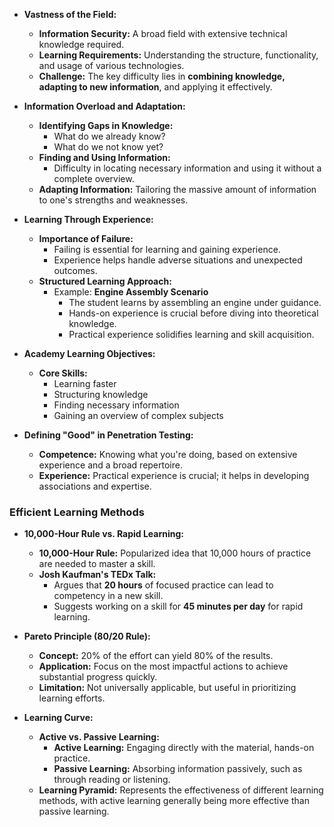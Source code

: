 - **Vastness of the Field:**
    - **Information Security:** A broad field with extensive technical knowledge required.
    - **Learning Requirements:** Understanding the structure, functionality, and usage of various technologies.
    - **Challenge:** The key difficulty lies in **combining knowledge, adapting to new information**, and applying it effectively.


- **Information Overload and Adaptation:**
    - **Identifying Gaps in Knowledge:**
        - What do we already know?
        - What do we not know yet?
    - **Finding and Using Information:**
        - Difficulty in locating necessary information and using it without a complete overview.
    - **Adapting Information:** Tailoring the massive amount of information to one's strengths and weaknesses.


- **Learning Through Experience:**
    - **Importance of Failure:**
        - Failing is essential for learning and gaining experience.
        - Experience helps handle adverse situations and unexpected outcomes.
    - **Structured Learning Approach:**
        - Example: **Engine Assembly Scenario**
            - The student learns by assembling an engine under guidance.
            - Hands-on experience is crucial before diving into theoretical knowledge.
            - Practical experience solidifies learning and skill acquisition.


- **Academy Learning Objectives:**
    - **Core Skills:**
        - Learning faster
        - Structuring knowledge
        - Finding necessary information
        - Gaining an overview of complex subjects


- **Defining "Good" in Penetration Testing:**
    - **Competence:** Knowing what you're doing, based on extensive experience and a broad repertoire.
    - **Experience:** Practical experience is crucial; it helps in developing associations and expertise.

### Efficient Learning Methods
- **10,000-Hour Rule vs. Rapid Learning:**
    - **10,000-Hour Rule:** Popularized idea that 10,000 hours of practice are needed to master a skill.
    - **Josh Kaufman's TEDx Talk:**
        - Argues that **20 hours** of focused practice can lead to competency in a new skill.
        - Suggests working on a skill for **45 minutes per day** for rapid learning.


- **Pareto Principle (80/20 Rule):**
    - **Concept:** 20% of the effort can yield 80% of the results.
    - **Application:** Focus on the most impactful actions to achieve substantial progress quickly.
    - **Limitation:** Not universally applicable, but useful in prioritizing learning efforts.


- **Learning Curve:**
    - **Active vs. Passive Learning:**
        - **Active Learning:** Engaging directly with the material, hands-on practice.
        - **Passive Learning:** Absorbing information passively, such as through reading or listening.
    - **Learning Pyramid:** Represents the effectiveness of different learning methods, with active learning generally being more effective than passive learning.